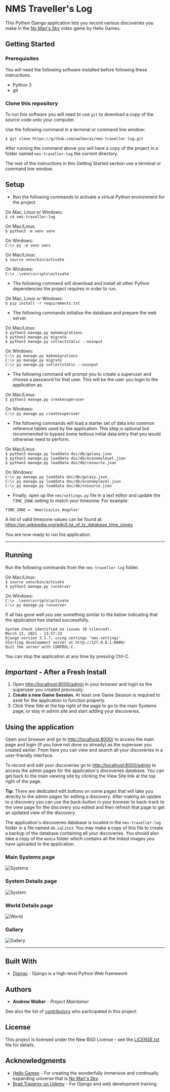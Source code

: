# NMS Traveller's Log
This Python Django application lets you record various discoveries you make in the [No Man's Sky](https://www.nomanssky.com/) video game by Hello Games.

## Getting Started
### Prerequisites
You will need the following software installed before following these instructions.

* Python 3
* git

### Clone this repository
To run this software you will need to use `git` to download a copy of the source code onto your computer.

Use the following command in a terminal or command line window:

`$ git clone https://github.com/walkeras/nms-traveller-log.git`  

After running the command above you will have a copy of the project in a folder named `nms-traveller-log` the current directory.

The rest of the instructions in this Getting Started section use a terminal or command line window.
## Setup
* Run the following commands to activate a virtual Python environment for the project.

On Mac, Linux or Windows:  
`$ cd nms-traveller-log`  

On Mac/Linux:  
`$ python3 -m venv venv`  

On Windows:  
`C:\> py -m venv venv`

On Mac/Linux:  
`$ source venv/bin/activate`  

On Windows:  
`C:\> .\venv\scripts\activate`

* The following command will download and install all other Python dependencies the project requires in order to run.

On Mac, Linux or Windows:  
`$ pip install -r requirements.txt`  

* The following commands initialise the database and prepare the web server.


On Mac/Linux:  
`$ python3 manage.py makemigrations`  
`$ python3 manage.py migrate`  
`$ python3 manage.py collectstatic --noinput`   

On Windows:  
`C:\> py manage.py makemigrations`  
`C:\> py manage.py migrate`  
`C:\> py manage.py collectstatic --noinput`   


* The following command will prompt you to create a superuser and choose a password for that user. This will be the user you login to the application as.

On Mac/Linux:  
`$ python3 manage.py createsuperuser`  

On Windows:  
`C:\> py manage.py createsuperuser`  

* The following commands will load a starter set of data into common reference tables used by the application. This step is optional but recommended to bypass some tedious initial data entry that you would otherwise need to perform.

On Mac/Linux:  
`$ python3 manage.py loaddata doc/db/galaxy.json`  
`$ python3 manage.py loaddata doc/db/economylevel.json`  
`$ python3 manage.py loaddata doc/db/resource.json`  

On Windows:  
`C:\> py manage.py loaddata doc/db/galaxy.json`  
`C:\> py manage.py loaddata doc/db/economylevel.json`  
`C:\> py manage.py loaddata doc/db/resource.json`  

* Finally, open up the `nms/settings.py` file in a text editor and update the `TIME_ZONE` setting to match your timezone. For example:
```
TIME_ZONE = 'America/Los_Angeles'
```
A list of valid timezone values can be found at: https://en.wikipedia.org/wiki/List_of_tz_database_time_zones

You are now ready to run the application.

---
## Running
Run the following commands from the `nms-traveller-log` folder.

On Mac/Linux:  
`$ source venv/bin/activate`  
`$ python3 manage.py runserver`  

On Windows:  
`C:\> .\venv\scripts\activate`  
`C:\> py manage.py runserver`  

If all has gone well you see something similar to the below indicating that the application has started successfully.

```
System check identified no issues (0 silenced).
March 13, 2021 - 13:57:23
Django version 3.1.7, using settings 'nms.settings'
Starting development server at http://127.0.0.1:8000/
Quit the server with CONTROL-C.
```

You can stop the application at any time by pressing Ctrl-C.

## *Important* - After a Fresh Install
1. Open [http://localhost:8000/admin](http://localhost:8000/admin) in your browser and login as the superuser you created previously.
1. **Create a new Game Session.** At least one Game Session is required to exist for the application to function properly.
1. Click View Site at the top right of the page to go to the main Systems page, or stay in admin site and start adding your discoveries.

## Using the application
Open your browser and go to [http://localhost:8000/](http://localhost:8000/) to access the main page and login (if you have not done so already) as the superuser you created earlier. From here you can view and search all your discoveries in a user-friendly interface.

To record and edit your discoveries go to [http://localhost:8000/admin](http://localhost:8000/admin) to access the admin pages for the application's discoveries database. You can get back to the main viewing site by clicking the View Site link at the top right of the page.

**Tip:** There are dedicated edit buttons on some pages that will take you directly to the admin pages for editing a discovery. After making an update to a discovery you can use the back-button in your browser to back-track to the view page for the discovery you edited and then refresh that page to get an updated view of the discovery.

The application's discoveries database is located in the `nms-traveller-log` folder in a file named `db.sqlite3`. You may make a copy of this file to create a backup of the database containing all your discoveries. You should also take a copy of the `media` folder which contains all the linked images you have uploaded to the application.

### Main Systems page
![Systems](doc/images/Systems.png)

### System Details page
![System](doc/images/Anabara.png)

### World Details page
![World](doc/images/NebarOmega.png)

### Gallery
![Gallery](doc/images/Gallery.png)

---
## Built With

* [Django](https://www.djangoproject.com/) - Django is a high-level Python Web framework

## Authors

* **Andrew Walker** - *Project Maintainer*

See also the list of [contributors](https://github.com/your/project/contributors) who participated in this project.

## License

This project is licensed under the New BSD License - see the [LICENSE.txt](LICENSE.txt) file for details.

## Acknowledgments

* [Hello Games](https://hellogames.org/) - For creating the wonderfully immersive and continually expanding universe that is [No Man's Sky](https://www.nomanssky.com/).
* [Brad Traversy on Udemy](https://www.udemy.com/user/brad-traversy/) - For Django and web development training.
